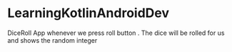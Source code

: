 # LearningKotlinAndroidDev
DiceRoll App
whenever we press roll button . The dice will be rolled for us and shows the random integer
